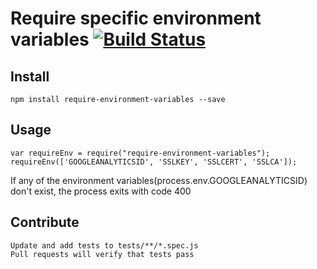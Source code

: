 # Require specific environment variables [![Build Status](https://travis-ci.org/bjoshuanoah/require-environment-variables.svg?branch=master)](https://travis-ci.org/bjoshuanoah/require-environment-variables)


## Install

    npm install require-environment-variables --save
  
## Usage
  
    var requireEnv = require("require-environment-variables");
    requireEnv(['GOOGLEANALYTICSID', 'SSLKEY', 'SSLCERT', 'SSLCA']);

  If any of the environment variables(process.env.GOOGLEANALYTICSID) don't exist, the process exits with code 400

## Contribute

    Update and add tests to tests/**/*.spec.js
    Pull requests will verify that tests pass
